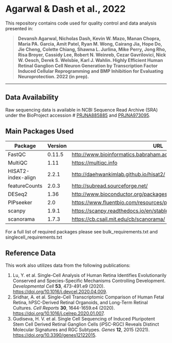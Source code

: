# Agarwal & Dash et al., 2022

This repository contains code used for quality control and data analysis presented in: 

> **Devansh Agarwal, Nicholas Dash, Kevin W. Mazo, Manan Chopra, Maria PA. Garcia, Amit Patel, Ryan M. Wong,
Cairang Jia, Hope Do, Jie Cheng, Colette Chiang, Shawna L. Jurlina, Mike Perry, Jong Rho, Risa Broyer, Cassidy
Lee, Robert N. Weinreb, Cezar Gavrilovici, Nick W. Oesch, Derek S. Welsbie, Karl J. Wahlin. Highly Efficient Human Retinal Ganglion Cell Neuron Generation by Transcription Factor Induced Cellular Reprogramming and BMP Inhibition for Evaluating Neuroprotection. 2022 (in prep).**

----

## Data Availability

Raw sequencing data is available in NCBI Sequence Read Archive (SRA) under the BioProject accession # [PRJNA885885](https://www.ncbi.nlm.nih.gov/bioproject/PRJNA885885) and [PRJNA973095](https://www.ncbi.nlm.nih.gov/bioproject/PRJNA973095).

## Main Packages Used

| Package | Version | URL | 
| --- | --- | --- |
| FastQC | 0.11.5 | http://www.bioinformatics.babraham.ac.uk/projects/fastqc/ |
| MultiQC | 1.11 | https://multiqc.info|
| HISAT2-index-align | 2.2.1 | http://daehwankimlab.github.io/hisat2/ |
| featureCounts | 2.0.3 | http://subread.sourceforge.net/ |
| DESeq2 | 1.36 | http://www.bioconductor.org/packages/release/bioc/html/DESeq2.html |
| PIPseeker | 2.0 | https://www.fluentbio.com/resources/pipseeker-downloads/ |
| scanpy | 1.9.1 | https://scanpy.readthedocs.io/en/stable/ |
| scanorama | 1.7.3 | https://cb.csail.mit.edu/cb/scanorama/ |

For a full list of required packages please see bulk_requirements.txt and singlecell_requirements.txt

## Reference Data

This work also utilizes data from the following publications:

1. Lu, Y. et al. Single-Cell Analysis of Human Retina Identifies Evolutionarily Conserved and Species-Specific Mechanisms Controlling Development. *Developmental Cell* **53**, 473-491.e9 (2020). https://doi.org/10.1016/j.devcel.2020.04.009.
2. Sridhar, A. et al. Single-Cell Transcriptomic Comparison of Human Fetal Retina, hPSC-Derived Retinal Organoids, and Long-Term Retinal Cultures. *Cell Reports* **30**, 1644-1659.e4 (2020). https://doi.org/10.1016/j.celrep.2020.01.007.
3. Gudiseva, H. V. et al. Single Cell Sequencing of Induced Pluripotent Stem Cell Derived Retinal Ganglion Cells (iPSC-RGC) Reveals Distinct Molecular Signatures and RGC Subtypes. *Genes* **12**, 2015 (2021). https://doi.org/10.3390/genes12122015.
